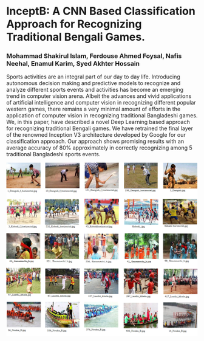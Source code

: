 # InceptB: A CNN Based Classification Approach for Recognizing Traditional Bengali Games.

### Mohammad Shakirul Islam, Ferdouse Ahmed Foysal, Nafis Neehal, Enamul Karim, Syed Akhter Hossain


Sports activities are an integral part of our day to day life. Introducing autonomous decision making and predictive models to recognize and analyze different sports events and activities has become an emerging trend in computer vision arena. Albeit the advances and vivid applications of artificial intelligence and computer vision in recognizing different popular western games, there remains a very minimal amount of efforts in the application of computer vision in recognizing traditional Bangladeshi games. We, in this paper, have described a novel Deep Learning based approach for recognizing traditional Bengali games. We have retrained the final layer of the renowned Inception V3 architecture developed by Google for our classification approach. Our approach shows promising results with an average accuracy of 80% approximately in correctly recognizing among 5 traditional Bangladeshi sports events.


![alt text](https://github.com/shakirul15-311/InceptB/blob/master/fig_1.png "Logo Title Text")

